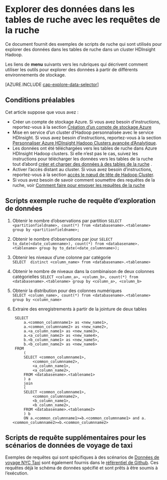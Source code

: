 <properties
    pageTitle="Explorer des données dans les tables de ruche avec les requêtes de ruche | Microsoft Azure"
    description="Explorer des données dans les tables de ruche à l’aide de requêtes de la ruche."
    services="machine-learning"
    documentationCenter=""
    authors="bradsev"
    manager="jhubbard"
    editor="cgronlun"  />

<tags
    ms.service="machine-learning"
    ms.workload="data-services"
    ms.tgt_pltfrm="na"
    ms.devlang="na"
    ms.topic="article"
    ms.date="09/13/2016"
    ms.author="bradsev" />

# <a name="explore-data-in-hive-tables-with-hive-queries"></a>Explorer des données dans les tables de ruche avec les requêtes de la ruche

Ce document fournit des exemples de scripts de ruche qui sont utilisés pour explorer des données dans les tables de ruche dans un cluster HDInsight Hadoop.

Les liens de **menu** suivants vers les rubriques qui décrivent comment utiliser les outils pour explorer des données à partir de différents environnements de stockage.

[AZURE.INCLUDE [cap-explore-data-selector](../../includes/cap-explore-data-selector.md)]

## <a name="prerequisites"></a>Conditions préalables
Cet article suppose que vous avez :

* Créer un compte de stockage Azure. Si vous avez besoin d’instructions, reportez-vous à la section [Création d’un compte de stockage Azure](../storage/storage-create-storage-account.md#create-a-storage-account)
* Mise en service d’un cluster d’Hadoop personnalisée avec le service HDInsight. Si vous avez besoin d’instructions, reportez-vous à la section [Personnaliser Azure HDInsight Hadoop Clusters avancée d’Analytique](machine-learning-data-science-customize-hadoop-cluster.md).
* Les données ont été téléchargées vers les tables de ruche dans Azure HDInsight Hadoop clusters. Si elle n’est pas le cas, suivez les instructions pour télécharger les données vers les tables de la ruche tout d’abord [créer et charger des données à des tables de la ruche](machine-learning-data-science-move-hive-tables.md) .
* Activer l’accès distant au cluster. Si vous avez besoin d’instructions, reportez-vous à la section [accès le nœud de tête de Hadoop Cluster](machine-learning-data-science-customize-hadoop-cluster.md#headnode).
* Si vous avez besoin de savoir comment soumettre des requêtes de la ruche, voir [Comment faire pour envoyer les requêtes de la ruche](machine-learning-data-science-move-hive-tables.md#submit)

## <a name="example-hive-query-scripts-for-data-exploration"></a>Scripts exemple ruche de requête d’exploration de données

1. Obtenir le nombre d’observations par partition `SELECT <partitionfieldname>, count(*) from <databasename>.<tablename> group by <partitionfieldname>;`

2. Obtenir le nombre d’observations par jour `SELECT to_date(<date_columnname>), count(*) from <databasename>.<tablename> group by to_date(<date_columnname>);`

3. Obtenir les niveaux d’une colonne par catégorie  
    `SELECT  distinct <column_name> from <databasename>.<tablename>`

4. Obtenir le nombre de niveaux dans la combinaison de deux colonnes catégorielles `SELECT <column_a>, <column_b>, count(*) from <databasename>.<tablename> group by <column_a>, <column_b>`

5. Obtenir la distribution pour des colonnes numériques  
    `SELECT <column_name>, count(*) from <databasename>.<tablename> group by <column_name>`

6. Extraire des enregistrements à partir de la jointure de deux tables

        SELECT
            a.<common_columnname1> as <new_name1>,
            a.<common_columnname2> as <new_name2>,
            a.<a_column_name1> as <new_name3>,
            a.<a_column_name2> as <new_name4>,
            b.<b_column_name1> as <new_name5>,
            b.<b_column_name2> as <new_name6>
        FROM
            (
            SELECT <common_columnname1>,
                <common_columnname2>,
                <a_column_name1>,
                <a_column_name2>,
            FROM <databasename>.<tablename1>
            ) a
            join
            (
            SELECT <common_columnname1>,
                <common_columnname2>,
                <b_column_name1>,
                <b_column_name2>,
            FROM <databasename>.<tablename2>
            ) b
            ON a.<common_columnname1>=b.<common_columnname1> and a.<common_columnname2>=b.<common_columnname2>

## <a name="additional-query-scripts-for-taxi-trip-data-scenarios"></a>Scripts de requête supplémentaires pour les scénarios de données de voyage de taxi

Exemples de requêtes qui sont spécifiques à des scénarios de [Données de voyage NYC Taxi](http://chriswhong.com/open-data/foil_nyc_taxi/) sont également fournis dans le [référentiel de Github](https://github.com/Azure/Azure-MachineLearning-DataScience/tree/master/Misc/DataScienceProcess/DataScienceScripts). Ces requêtes déjà le schéma de données spécifié et sont prêts à être soumis à l’exécution.
